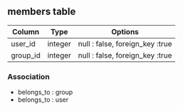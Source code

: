 ## members table

| Column | Type | Options |
| ------ | ---- | ------- |
| user_id | integer | null : false, foreign_key :true |
| group_id | integer | null : false, foreign_key :true |

### Association
- belongs_to : group
- belongs_to : user
